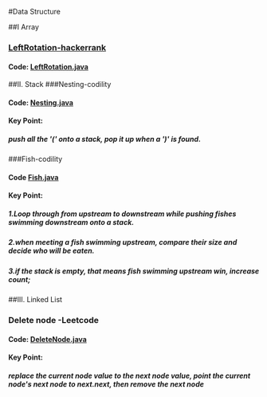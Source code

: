 #Data Structure

##I Array
### [LeftRotation-hackerrank](https://www.hackerrank.com/challenges/ctci-array-left-rotation)
#### Code: [LeftRotation.java](/data-structure/Leftrotation.java)

##II. Stack
###Nesting-codility
#### Code: [Nesting.java](/data-structure/Nesting.java) 
#### Key Point:
##### push all the '(' onto a stack, pop it up when a ')' is found.

###Fish-codility
#### Code [Fish.java](/data-structure/Fish.java)
#### Key Point:
##### 1.Loop through from upstream to downstream while pushing fishes swimming downstream onto a stack.
##### 2.when meeting a fish swimming upstream, compare their size and decide who will be eaten.
##### 3.if the stack is empty, that means fish swimming upstream win, increase count;

##III. Linked List
### Delete node -Leetcode
#### Code: [DeleteNode.java](/data-structure/Deletenode.java)
#### Key Point:
##### replace the current node value to the next node value, point the current node's next node to next.next, then remove the next node